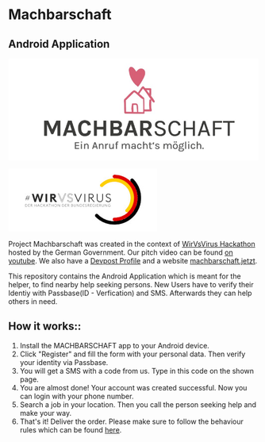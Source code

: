 # Machbarschaft
## Android Application

![Machbarschaft Logo](logo.jpeg)

![WirVsVirus Hackathon Logo](Logo_01_300px.jpg)

Project Machbarschaft was created in the context of [WirVsVirus Hackathon](https://wirvsvirushackathon.org/) hosted by the German Government. Our pitch video can be found [on youtube](https://www.youtube.com/watch?v=8YJ0I0dMmWg). We also have a [Devpost Profile](https://devpost.com/software/einanrufhilft) and a website [machbarschaft.jetzt](https://machbarschaft.jetzt/).

This repository contains the Android Application which is meant for the helper, to find nearby help seeking persons. New Users have to verify their Identiy with Passbase(ID - Verfication) and SMS. Afterwards they can help others in need. 

## How it works::

1. Install the MACHBARSCHAFT app to your Android device.
2. Click "Register" and fill the form with your personal data. Then verify your identity via Passbase.
3. You will get a SMS with a code from us. Type in this code on the shown page.
4. You are almost done! Your account was created successful. Now you can login with your phone number.
5. Search a job in your location. Then you call the person seeking help and make your way.
6. That's it! Deliver the order. Please make sure to follow the behaviour rules which can be found [here](https://github.com/machbarschaft/machbarschaft/blob/master/Verhaltensempfehlungen_für_MACHBAR_EINKAUF.pdf).
